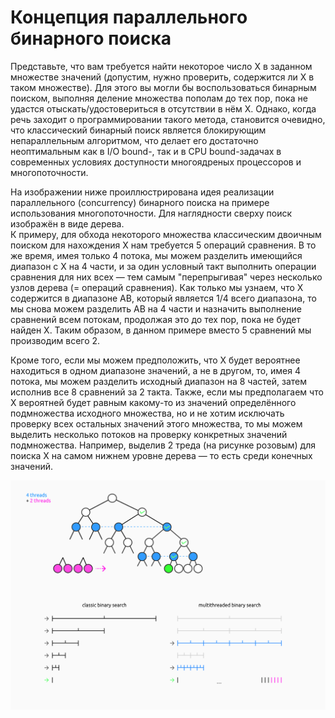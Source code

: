 # Концепция параллельного бинарного поиска
Представьте, что вам требуется найти некоторое число X в заданном множестве значений (допустим, нужно проверить, содержится ли Х в таком множестве). Для этого вы могли бы воспользоваться бинарным поиском, выполняя деление множества пополам до тех пор, пока не удастся отыскать/удостовериться в отсутствии в нём Х. Однако, когда речь заходит о программировании такого метода, становится очевидно, что классический бинарный поиск является блокирующим непараллельным алгоритмом, что делает его достаточно неоптимальным как в I/O bound-, так и в CPU bound-задачах в современных условиях доступности многоядреных процессоров и многопоточности.

На изображении ниже проиллюстрирована идея реализации параллельного (concurrency) бинарного поиска на примере использования многопоточности. Для наглядности сверху поиск изображён в виде дерева. \
К примеру, для обхода некоторого множества классическим двоичным поиском для нахождения Х нам требуется 5 операций сравнения. В то же время, имея только 4 потока, мы можем разделить имеющийся диапазон с X на 4 части, и за один условный такт выполнить операции сравнения для них всех — тем самым "перепрыгивая" через несколько узлов дерева (= операций сравнения). Как только мы узнаем, что X содержится в диапазоне AB, который является 1/4 всего диапазона, то мы снова можем разделить AB на 4 части и назначить выполнение сравнений всем потокам, продолжая это до тех пор, пока не будет найден X. Таким образом, в данном примере вместо 5 сравнений мы производим всего 2.

Кроме того, если мы можем предположить, что Х будет вероятнее находиться в одном диапазоне значений, а не в другом, то, имея 4 потока, мы можем разделить исходный диапазон на 8 частей, затем исполнив все 8 сравнений за 2 такта. Также, если мы предполагаем что Х вероятней будет равным какому-то из значений определённого подмножества исходного множества, но и не хотим исключать проверку всех остальных значений этого множества, то мы можем выделить несколько потоков на проверку конкретных значений подмножества. Например, выделив 2 треда (на рисунке розовым) для поиска Х на самом нижнем уровне дерева — то есть среди конечных значений.

![Illustration](Illustration.jpg)
